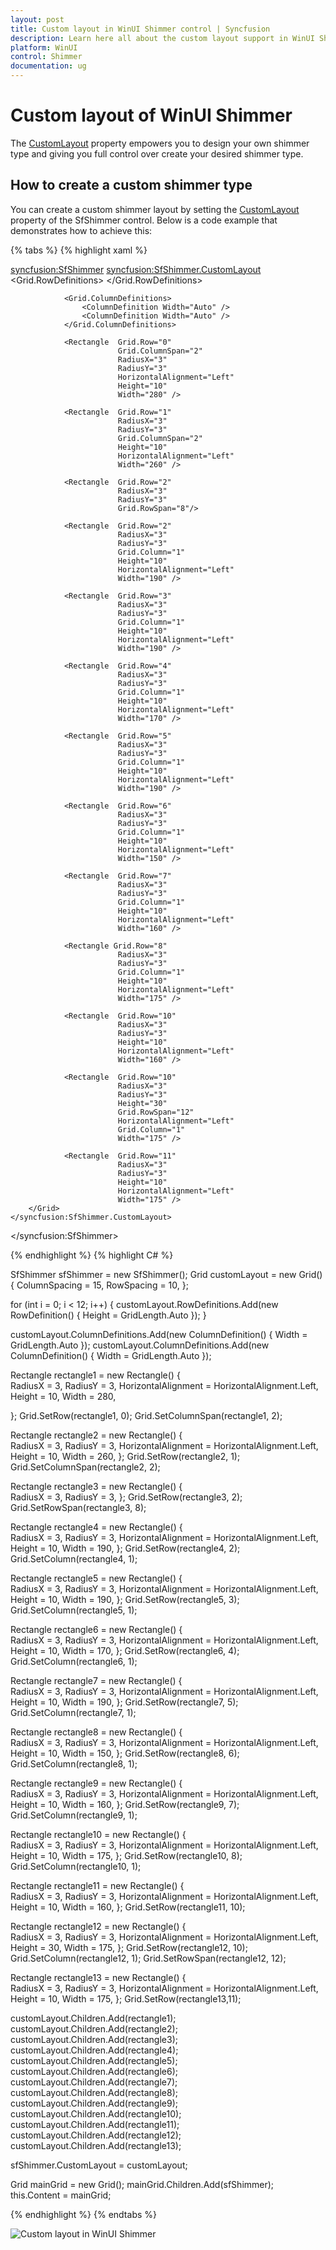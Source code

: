 ```yaml
---
layout: post
title: Custom layout in WinUI Shimmer control | Syncfusion
description: Learn here all about the custom layout support in WinUI Shimmer control to create your own shimmer type.
platform: WinUI
control: Shimmer
documentation: ug
---
```


# Custom layout of WinUI Shimmer

The [CustomLayout](https://help.syncfusion.com/cr/winui/Syncfusion.UI.Xaml.Core.SfShimmer.html#Syncfusion_UI_Xaml_Core_SfShimmer_CustomLayout) property empowers you to design your own shimmer type and giving you full control over create your desired shimmer type.

## How to create a custom shimmer type

You can create a custom shimmer layout by setting the [CustomLayout](https://help.syncfusion.com/cr/winui/Syncfusion.UI.Xaml.Core.SfShimmer.html#Syncfusion_UI_Xaml_Core_SfShimmer_CustomLayout) property of the SfShimmer control. Below is a code example that demonstrates how to achieve this:

{% tabs %}
{% highlight xaml %} 

<syncfusion:SfShimmer>
    <syncfusion:SfShimmer.CustomLayout>
        <Grid   ColumnSpacing="15"
                RowSpacing="10">
                <Grid.RowDefinitions>
                    <RowDefinition Height="Auto" />
                    <RowDefinition Height="Auto" />
                    <RowDefinition Height="Auto" />
                    <RowDefinition Height="Auto" />
                    <RowDefinition Height="Auto" />
                    <RowDefinition Height="Auto" />
                    <RowDefinition Height="Auto" />
                    <RowDefinition Height="Auto" />
                    <RowDefinition Height="Auto" />
                    <RowDefinition Height="Auto" />
                    <RowDefinition Height="Auto" />
                    <RowDefinition Height="Auto" />
                </Grid.RowDefinitions>

                <Grid.ColumnDefinitions>
                    <ColumnDefinition Width="Auto" />
                    <ColumnDefinition Width="Auto" />
                </Grid.ColumnDefinitions>

                <Rectangle  Grid.Row="0"
                            Grid.ColumnSpan="2"
                            RadiusX="3"
                            RadiusY="3"
                            HorizontalAlignment="Left"
                            Height="10"
                            Width="280" />
                
                <Rectangle  Grid.Row="1"
                            RadiusX="3" 
                            RadiusY="3"
                            Grid.ColumnSpan="2"
                            Height="10"
                            HorizontalAlignment="Left"                            
                            Width="260" />
                
                <Rectangle  Grid.Row="2" 
                            RadiusX="3" 
                            RadiusY="3"
                            Grid.RowSpan="8"/>

                <Rectangle  Grid.Row="2" 
                            RadiusX="3" 
                            RadiusY="3"
                            Grid.Column="1"
                            Height="10"
                            HorizontalAlignment="Left"
                            Width="190" />

                <Rectangle  Grid.Row="3" 
                            RadiusX="3" 
                            RadiusY="3"
                            Grid.Column="1"
                            Height="10"
                            HorizontalAlignment="Left"
                            Width="190" />

                <Rectangle  Grid.Row="4" 
                            RadiusX="3" 
                            RadiusY="3"
                            Grid.Column="1"
                            Height="10"
                            HorizontalAlignment="Left"
                            Width="170" />

                <Rectangle  Grid.Row="5"
                            RadiusX="3" 
                            RadiusY="3"
                            Grid.Column="1"
                            Height="10"
                            HorizontalAlignment="Left"
                            Width="190" />

                <Rectangle  Grid.Row="6" 
                            RadiusX="3" 
                            RadiusY="3"
                            Grid.Column="1"
                            Height="10"
                            HorizontalAlignment="Left"
                            Width="150" />

                <Rectangle  Grid.Row="7" 
                            RadiusX="3" 
                            RadiusY="3"
                            Grid.Column="1"
                            Height="10"
                            HorizontalAlignment="Left"
                            Width="160" />

                <Rectangle Grid.Row="8" 
                            RadiusX="3" 
                            RadiusY="3"
                            Grid.Column="1"
                            Height="10"
                            HorizontalAlignment="Left"                           
                            Width="175" />

                <Rectangle  Grid.Row="10" 
                            RadiusX="3" 
                            RadiusY="3"
                            Height="10"
                            HorizontalAlignment="Left"                            
                            Width="160" />

                <Rectangle  Grid.Row="10" 
                            RadiusX="3" 
                            RadiusY="3"
                            Height="30" 
                            Grid.RowSpan="12"
                            HorizontalAlignment="Left"  
                            Grid.Column="1"
                            Width="175" />

                <Rectangle  Grid.Row="11" 
                            RadiusX="3" 
                            RadiusY="3"
                            Height="10"
                            HorizontalAlignment="Left"
                            Width="175" />
        </Grid>
    </syncfusion:SfShimmer.CustomLayout>
</syncfusion:SfShimmer>

{% endhighlight %}
{% highlight C# %} 

SfShimmer sfShimmer = new SfShimmer();
Grid customLayout = new Grid()
{
    ColumnSpacing = 15,
    RowSpacing = 10,
};

for (int i = 0; i < 12; i++)
{
    customLayout.RowDefinitions.Add(new RowDefinition() { Height = GridLength.Auto });
}

customLayout.ColumnDefinitions.Add(new ColumnDefinition() { Width = GridLength.Auto });
customLayout.ColumnDefinitions.Add(new ColumnDefinition() { Width = GridLength.Auto });

Rectangle rectangle1 = new Rectangle()
{               
    RadiusX = 3,
    RadiusY = 3,
    HorizontalAlignment = HorizontalAlignment.Left,
    Height = 10,
    Width = 280,
    
};
Grid.SetRow(rectangle1, 0);
Grid.SetColumnSpan(rectangle1, 2);

Rectangle rectangle2 = new Rectangle()
{        
    RadiusX = 3,
    RadiusY = 3,
    HorizontalAlignment = HorizontalAlignment.Left,
    Height = 10,
    Width = 260,
};
Grid.SetRow(rectangle2, 1);
Grid.SetColumnSpan(rectangle2, 2);

Rectangle rectangle3 = new Rectangle()
{       
    RadiusX = 3,
    RadiusY = 3,
};
Grid.SetRow(rectangle3, 2);
Grid.SetRowSpan(rectangle3, 8);

Rectangle rectangle4 = new Rectangle()
{       
    RadiusX = 3,
    RadiusY = 3,
    HorizontalAlignment = HorizontalAlignment.Left,
    Height = 10,
    Width = 190,
};
Grid.SetRow(rectangle4, 2);
Grid.SetColumn(rectangle4, 1);

Rectangle rectangle5 = new Rectangle()
{      
    RadiusX = 3,
    RadiusY = 3,
    HorizontalAlignment = HorizontalAlignment.Left,
    Height = 10,
    Width = 190,
};
Grid.SetRow(rectangle5, 3);
Grid.SetColumn(rectangle5, 1);

Rectangle rectangle6 = new Rectangle()
{     
    RadiusX = 3,
    RadiusY = 3,
    HorizontalAlignment = HorizontalAlignment.Left,
    Height = 10,
    Width = 170,
};
Grid.SetRow(rectangle6, 4);
Grid.SetColumn(rectangle6, 1);

Rectangle rectangle7 = new Rectangle()
{      
    RadiusX = 3,
    RadiusY = 3,
    HorizontalAlignment = HorizontalAlignment.Left,
    Height = 10,
    Width = 190,
};
Grid.SetRow(rectangle7, 5);
Grid.SetColumn(rectangle7, 1);

Rectangle rectangle8 = new Rectangle()
{      
    RadiusX = 3,
    RadiusY = 3,
    HorizontalAlignment = HorizontalAlignment.Left,
    Height = 10,
    Width = 150,
};
Grid.SetRow(rectangle8, 6);
Grid.SetColumn(rectangle8, 1);

Rectangle rectangle9 = new Rectangle()
{     
    RadiusX = 3,
    RadiusY = 3,
    HorizontalAlignment = HorizontalAlignment.Left,
    Height = 10,
    Width = 160,
};
Grid.SetRow(rectangle9, 7);
Grid.SetColumn(rectangle9, 1);

Rectangle rectangle10 = new Rectangle()
{    
    RadiusX = 3,
    RadiusY = 3,
    HorizontalAlignment = HorizontalAlignment.Left,
    Height = 10,
    Width = 175,
};
Grid.SetRow(rectangle10, 8);
Grid.SetColumn(rectangle10, 1);

Rectangle rectangle11 = new Rectangle()
{     
    RadiusX = 3,
    RadiusY = 3,
    HorizontalAlignment = HorizontalAlignment.Left,
    Height = 10,
    Width = 160,
};
Grid.SetRow(rectangle11, 10);

Rectangle rectangle12 = new Rectangle()
{     
    RadiusX = 3,
    RadiusY = 3,
    HorizontalAlignment = HorizontalAlignment.Left,
    Height = 30,
    Width = 175,
};
Grid.SetRow(rectangle12, 10);
Grid.SetColumn(rectangle12, 1);
Grid.SetRowSpan(rectangle12, 12);

Rectangle rectangle13 = new Rectangle()
{     
    RadiusX = 3,
    RadiusY = 3,
    HorizontalAlignment = HorizontalAlignment.Left,
    Height = 10,
    Width = 175,
};
Grid.SetRow(rectangle13,11);

customLayout.Children.Add(rectangle1);
customLayout.Children.Add(rectangle2);
customLayout.Children.Add(rectangle3);
customLayout.Children.Add(rectangle4);
customLayout.Children.Add(rectangle5);
customLayout.Children.Add(rectangle6);
customLayout.Children.Add(rectangle7);
customLayout.Children.Add(rectangle8);
customLayout.Children.Add(rectangle9);
customLayout.Children.Add(rectangle10);
customLayout.Children.Add(rectangle11);
customLayout.Children.Add(rectangle12);
customLayout.Children.Add(rectangle13);

sfShimmer.CustomLayout = customLayout;

Grid mainGrid = new Grid();
mainGrid.Children.Add(sfShimmer);
this.Content = mainGrid;

{% endhighlight %}
{% endtabs %}

![Custom layout in WinUI Shimmer](Shimmer_Images/winui_shimmer_customlayout.gif)